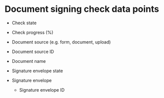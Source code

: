 # Document signing check data points

* Check state
* Check progress (%)

* Document source (e.g. form, document, upload)
* Document source ID
* Document name

* Signature envelope state
* Signature envelope
  * Signature envelope ID
